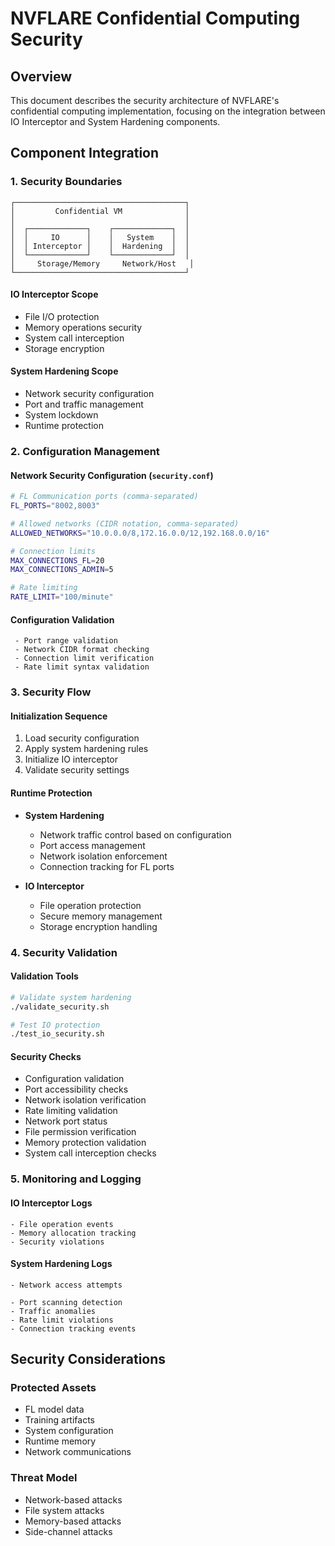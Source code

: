 # NVFLARE Confidential Computing Security

## Overview

This document describes the security architecture of NVFLARE's confidential computing implementation, focusing on the integration between IO Interceptor and System Hardening components.

## Component Integration

### 1. Security Boundaries

```
┌──────────────────────────────────────┐
│         Confidential VM              │
│                                      │
│  ┌─────────────┐    ┌─────────────┐  │
│  │     IO      │    │   System    │  │
│  │ Interceptor │    │  Hardening  │  │
│  └─────────────┘    └─────────────┘  │
│     Storage/Memory     Network/Host   │
└──────────────────────────────────────┘
```

#### IO Interceptor Scope
- File I/O protection
- Memory operations security
- System call interception
- Storage encryption

#### System Hardening Scope
- Network security configuration
- Port and traffic management
- System lockdown
- Runtime protection

### 2. Configuration Management

#### **Network Security Configuration** (`security.conf`)
```bash
# FL Communication ports (comma-separated)
FL_PORTS="8002,8003"

# Allowed networks (CIDR notation, comma-separated)
ALLOWED_NETWORKS="10.0.0.0/8,172.16.0.0/12,192.168.0.0/16"

# Connection limits
MAX_CONNECTIONS_FL=20
MAX_CONNECTIONS_ADMIN=5

# Rate limiting
RATE_LIMIT="100/minute"
```

#### **Configuration Validation**
     - Port range validation
     - Network CIDR format checking
     - Connection limit verification
     - Rate limit syntax validation


### 3. Security Flow

#### Initialization Sequence
1. Load security configuration
2. Apply system hardening rules
3. Initialize IO interceptor
4. Validate security settings

#### Runtime Protection
- **System Hardening**
  - Network traffic control based on configuration
  - Port access management
  - Network isolation enforcement
  - Connection tracking for FL ports

- **IO Interceptor**
  - File operation protection
  - Secure memory management
  - Storage encryption handling

### 4. Security Validation

#### Validation Tools
```bash
# Validate system hardening
./validate_security.sh

# Test IO protection
./test_io_security.sh
```

#### Security Checks
- Configuration validation
- Port accessibility checks
- Network isolation verification
- Rate limiting validation
- Network port status
- File permission verification
- Memory protection validation
- System call interception checks
  

### 5. Monitoring and Logging

 #### **IO Interceptor Logs**
    - File operation events
    - Memory allocation tracking
    - Security violations
  
#### **System Hardening Logs**
    - Network access attempts

    - Port scanning detection
    - Traffic anomalies
    - Rate limit violations
    - Connection tracking events
  
## Security Considerations

### Protected Assets
- FL model data
- Training artifacts
- System configuration
- Runtime memory
- Network communications

### Threat Model
- Network-based attacks
- File system attacks
- Memory-based attacks
- Side-channel attacks
